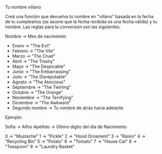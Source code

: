 Tu nombre villano

Creá una función que devuelva tu nombre en "villano" basada en la fecha de tu cumpleaños (se asume que la fecha recibida es una fecha válida) y tu nombre. Las reglas para la conversión son las siguientes:

Nombre -> Mes de nacimiento

* Enero -> "The Evil"
* Febrero -> "The Vile"
* Marzo -> "The Cruel"
* Abril -> "The Trashy"
* Mayo -> "The Despicable"
* Junio -> "The Embarrassing"
* Julio -> "The Disreputable"
* Agosto -> "The Atrocious"
* Septiembre -> "The Twirling"
* Octubre -> "The Orange"
* Noviembre -> "The Terrifying"
* Diciembre -> "The Awkward"
* Segundo nombre -> Tu nombre de atrás hacia adelante

Ejemplo:

Sofia -> Aifos
Apellido -> Último dígito del día de Nacimiento

0 -> "Mustache"
1 -> "Pickle"
2 -> "Hood Ornament"
3 -> "Raisin"
4 -> "Recycling Bin"
5 -> "Potato"
6 -> "Tomato"
7 -> "House Cat"
8 -> "Teaspoon"
9 -> "Laundry Basket"
